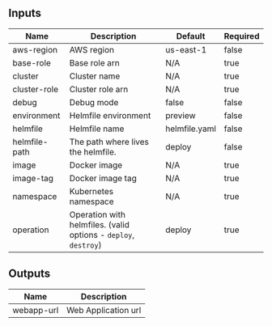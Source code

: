 <!-- markdownlint-disable -->
## Inputs

| Name | Description | Default | Required |
|------|-------------|---------|----------|
| aws-region | AWS region | us-east-1 | false |
| base-role | Base role arn | N/A | true |
| cluster | Cluster name | N/A | true |
| cluster-role | Cluster role arn | N/A | true |
| debug | Debug mode | false | false |
| environment | Helmfile environment | preview | false |
| helmfile | Helmfile name | helmfile.yaml | false |
| helmfile-path | The path where lives the helmfile. | deploy | false |
| image | Docker image | N/A | true |
| image-tag | Docker image tag | N/A | true |
| namespace | Kubernetes namespace | N/A | true |
| operation | Operation with helmfiles. (valid options - `deploy`, `destroy`) | deploy | true |

## Outputs

| Name | Description |
|------|-------------|
| webapp-url | Web Application url |
<!-- markdownlint-restore -->

